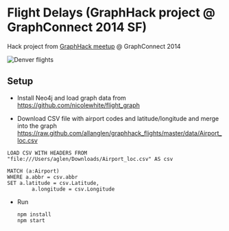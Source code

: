 # Flight Delays (GraphHack project @ GraphConnect 2014 SF)

Hack project from [GraphHack meetup](http://www.meetup.com/graphdb-sf/events/210546152/) @ GraphConnect 2014 

![Denver flights](https://raw.github.com/allanglen/graphhack_flights/master/screenshots/denver_flights.png)

## Setup

 * Install Neo4j and load graph data from https://github.com/nicolewhite/flight_graph

 * Download CSV file with airport codes and latitude/longitude and merge into the graph
   https://raw.github.com/allanglen/graphhack_flights/master/data/Airport_loc.csv

  ```
  LOAD CSV WITH HEADERS FROM "file:///Users/aglen/Downloads/Airport_loc.csv" AS csv
  
  MATCH (a:Airport)
  WHERE a.abbr = csv.abbr
  SET a.latitude = csv.Latitude,
          a.longitude = csv.Longitude
  ```

* Run

  ```
  npm install
  npm start
  ```
